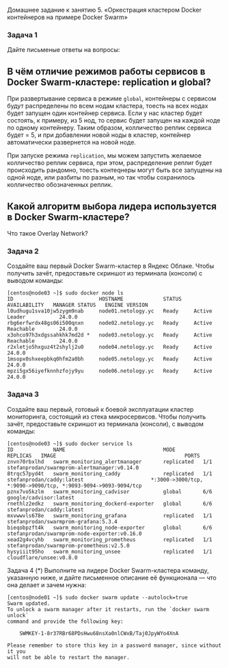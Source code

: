 Домашнее задание к занятию 5. «Оркестрация кластером Docker контейнеров на примере Docker Swarm»

### Задача 1
Дайте письменые ответы на вопросы:

## В чём отличие режимов работы сервисов в Docker Swarm-кластере: replication и global?
При развертывание сервиса в режиме `global`, контейнеры с сервисом будут распределены по всем нодам кластера, тоесть на всех нодах будет запущен один контейнер сервиса. Если у нас кластер будет состоять, к примеру, из 5 нод, то сервис будет запущен на каждой ноде по одному контейнеру. Таким образом, колличество реплик сервиса будет = 5, и при добавлении новой ноды в кластер, контейнер автоматически развернется на новой ноде.

При запуске режима `replication`, мы можем запустить желаемое колличество реплик сервиса, при этом, распределение реплиr будет происходить рандомно, тоесть контеqнеры могут быть все запущены на одной ноде, или разбиты по разным, но так чтобы сохранилось колличество обозначенных реплик. 

## Какой алгоритм выбора лидера используется в Docker Swarm-кластере?

Что такое Overlay Network?

### Задача 2
Создайте ваш первый Docker Swarm-кластер в Яндекс Облаке.
Чтобы получить зачёт, предоставьте скриншот из терминала (консоли) с выводом команды:

```shell
[centos@node03 ~]$ sudo docker node ls
ID                            HOSTNAME             STATUS    AVAILABILITY   MANAGER STATUS   ENGINE VERSION
l0udhugu1sva10jw5zygm9nab     node01.netology.yc   Ready     Active         Leader           24.0.0
rbg6erfwrdx48gs06i500qnxn     node02.netology.yc   Ready     Active         Reachable        24.0.0
x3ohco97h3xdgssahkhk7md2d *   node03.netology.yc   Ready     Active         Reachable        24.0.0
r2xletjo5hxguz4t2shylj2u0     node04.netology.yc   Ready     Active                          24.0.0
1msopx0shxeepbkq0hfm2a0bh     node05.netology.yc   Ready     Active                          24.0.0
mpzi5gx56iyefknnhzfojy9yu     node06.netology.yc   Ready     Active                          24.0.0
```

### Задача 3
Создайте ваш первый, готовый к боевой эксплуатации кластер мониторинга, состоящий из стека микросервисов.
Чтобы получить зачёт, предоставьте скриншот из терминала (консоли), с выводом команды:

```shell
[centos@node03 ~]$ sudo docker service ls
ID             NAME                                MODE         REPLICAS   IMAGE                                          PORTS
znvn70rbxlhd   swarm_monitoring_alertmanager       replicated   1/1        stefanprodan/swarmprom-alertmanager:v0.14.0    
8trqc57pyd4t   swarm_monitoring_caddy              replicated   1/1        stefanprodan/caddy:latest                      *:3000->3000/tcp, *:9090->9090/tcp, *:9093-9094->9093-9094/tcp
pznx7vo5kzlm   swarm_monitoring_cadvisor           global       6/6        google/cadvisor:latest                         
rnethlz2edkz   swarm_monitoring_dockerd-exporter   global       6/6        stefanprodan/caddy:latest                      
mxvwwvls678e   swarm_monitoring_grafana            replicated   1/1        stefanprodan/swarmprom-grafana:5.3.4           
bieqobpzft4k   swarm_monitoring_node-exporter      global       6/6        stefanprodan/swarmprom-node-exporter:v0.16.0   
xead2g4vcyhb   swarm_monitoring_prometheus         replicated   1/1        stefanprodan/swarmprom-prometheus:v2.5.0       
hysyiiit95ho   swarm_monitoring_unsee              replicated   1/1        cloudflare/unsee:v0.8.0                        
```

Задача 4 (*)
Выполните на лидере Docker Swarm-кластера команду, указанную ниже, и дайте письменное описание её функционала — что она делает и зачем нужна:

```shell
[centos@node01 ~]$ sudo docker swarm update --autolock=true
Swarm updated.
To unlock a swarm manager after it restarts, run the `docker swarm unlock`
command and provide the following key:

    SWMKEY-1-8r37RBr68PDsHwu68nsXa0nlCWxB/Taj0JpyWYo4XnA

Please remember to store this key in a password manager, since without it you
will not be able to restart the manager.
```


